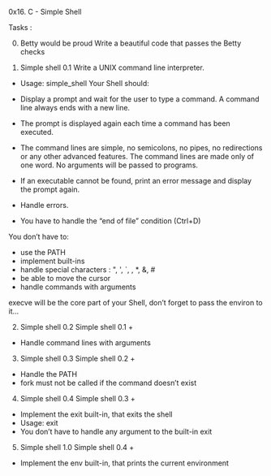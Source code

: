 0x16. C - Simple Shell

Tasks :

0. Betty would be proud
Write a beautiful code that passes the Betty checks

1. Simple shell 0.1
Write a UNIX command line interpreter.

- Usage: simple_shell
Your Shell should:

- Display a prompt and wait for the user to type a command. A command line always ends with a new line.
- The prompt is displayed again each time a command has been executed.
- The command lines are simple, no semicolons, no pipes, no redirections or any other advanced features.
The command lines are made only of one word. No arguments will be passed to programs.
- If an executable cannot be found, print an error message and display the prompt again.
- Handle errors.
- You have to handle the “end of file” condition (Ctrl+D)

You don’t have to:
- use the PATH
- implement built-ins
- handle special characters : ", ', `, \, *, &, #
- be able to move the cursor
- handle commands with arguments

execve will be the core part of your Shell, don’t forget to pass the environ to it…

2. Simple shell 0.2
Simple shell 0.1 +

- Handle command lines with arguments

3. Simple shell 0.3
Simple shell 0.2 +

- Handle the PATH
- fork must not be called if the command doesn’t exist

4. Simple shell 0.4
Simple shell 0.3 +

- Implement the exit built-in, that exits the shell
- Usage: exit
- You don’t have to handle any argument to the built-in exit

5. Simple shell 1.0
Simple shell 0.4 +

- Implement the env built-in, that prints the current environment

